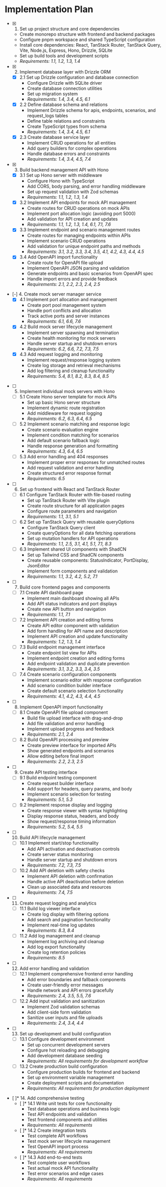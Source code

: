 # Implementation Plan

- [x] 1. Set up project structure and core dependencies
  - Create monorepo structure with frontend and backend packages
  - Configure pnpm workspace and shared TypeScript configuration
  - Install core dependencies: React, TanStack Router, TanStack Query, Vite, Node.js, Express, Hono, Drizzle, SQLite
  - Set up build tools and development scripts
  - _Requirements: 1.1, 1.2, 1.3, 1.4_

- [x] 2. Implement database layer with Drizzle ORM
  - [x] 2.1 Set up Drizzle configuration and database connection
    - Configure Drizzle with SQLite driver
    - Create database connection utilities
    - Set up migration system
    - _Requirements: 1.4, 3.4, 4.5, 6.1_
  - [x] 2.2 Define database schema and relations
    - Implement Drizzle schema for apis, endpoints, scenarios, and request_logs tables
    - Define table relations and constraints
    - Create TypeScript types from schema
    - _Requirements: 1.4, 3.4, 4.5, 6.1_
  - [x] 2.3 Create database service layer
    - Implement CRUD operations for all entities
    - Add query builders for complex operations
    - Handle database errors and constraints
    - _Requirements: 1.4, 3.4, 4.5, 7.4_

- [x] 3. Build backend management API with Hono
  - [x] 3.1 Set up Hono server with middleware
    - Configure Hono with TypeScript
    - Add CORS, body parsing, and error handling middleware
    - Set up request validation with Zod schemas
    - _Requirements: 1.1, 1.2, 1.3, 1.4_
  - [x] 3.2 Implement API endpoints for mock API management
    - Create routes for CRUD operations on mock APIs
    - Implement port allocation logic (avoiding port 5000)
    - Add validation for API creation and updates
    - _Requirements: 1.1, 1.2, 1.3, 1.4, 6.1, 7.1, 7.6_
  - [x] 3.3 Implement endpoint and scenario management routes
    - Create routes for managing endpoints within APIs
    - Implement scenario CRUD operations
    - Add validation for unique endpoint paths and methods
    - _Requirements: 3.1, 3.2, 3.3, 3.4, 3.5, 4.1, 4.2, 4.3, 4.4, 4.5_
  - [x] 3.4 Add OpenAPI import functionality
    - Create route for OpenAPI file upload
    - Implement OpenAPI JSON parsing and validation
    - Generate endpoints and basic scenarios from OpenAPI spec
    - Handle import errors and provide feedback
    - _Requirements: 2.1, 2.2, 2.3, 2.4, 2.5_

- [-] 4. Create mock server manager service
  - [x] 4.1 Implement port allocation and management
    - Create port pool management system
    - Handle port conflicts and allocation
    - Track active ports and server instances
    - _Requirements: 6.1, 6.6, 7.6_
  - [x] 4.2 Build mock server lifecycle management
    - Implement server spawning and termination
    - Create health monitoring for mock servers
    - Handle server startup and shutdown errors
    - _Requirements: 6.2, 6.6, 7.2, 7.3, 7.5_
  - [x] 4.3 Add request logging and monitoring
    - Implement request/response logging system
    - Create log storage and retrieval mechanisms
    - Add log filtering and cleanup functionality
    - _Requirements: 5.4, 8.1, 8.2, 8.3, 8.4, 8.5_

- [ ] 5. Implement individual mock servers with Hono
  - [ ] 5.1 Create Hono server template for mock APIs
    - Set up basic Hono server structure
    - Implement dynamic route registration
    - Add middleware for request logging
    - _Requirements: 6.2, 6.3, 6.4, 6.5_
  - [ ] 5.2 Implement scenario matching and response logic
    - Create scenario evaluation engine
    - Implement condition matching for scenarios
    - Add default scenario fallback logic
    - Handle response generation and formatting
    - _Requirements: 4.3, 6.4, 6.5_
  - [ ] 5.3 Add error handling and 404 responses
    - Implement proper error responses for unmatched routes
    - Add request validation and error handling
    - Create structured error response format
    - _Requirements: 6.5_

- [ ] 6. Set up frontend with React and TanStack Router
  - [ ] 6.1 Configure TanStack Router with file-based routing
    - Set up TanStack Router with Vite plugin
    - Create route structure for all application pages
    - Configure route parameters and navigation
    - _Requirements: 1.1, 3.1, 5.1_
  - [ ] 6.2 Set up TanStack Query with reusable queryOptions
    - Configure TanStack Query client
    - Create queryOptions for all data fetching operations
    - Set up mutation handlers for API operations
    - _Requirements: 1.1, 2.5, 3.1, 4.1, 5.1, 7.1, 8.3_
  - [ ] 6.3 Implement shared UI components with ShadCN
    - Set up Tailwind CSS and ShadCN components
    - Create reusable components: StatusIndicator, PortDisplay, JsonEditor
    - Implement form components and validation
    - _Requirements: 1.1, 3.2, 4.2, 5.2, 7.1_

- [ ] 7. Build core frontend pages and components
  - [ ] 7.1 Create API dashboard page
    - Implement main dashboard showing all APIs
    - Add API status indicators and port displays
    - Create new API button and navigation
    - _Requirements: 1.1, 7.1_
  - [ ] 7.2 Implement API creation and editing forms
    - Create API editor component with validation
    - Add form handling for API name and description
    - Implement API creation and update functionality
    - _Requirements: 1.2, 1.3, 1.4_
  - [ ] 7.3 Build endpoint management interface
    - Create endpoint list view for APIs
    - Implement endpoint creation and editing forms
    - Add endpoint validation and duplicate prevention
    - _Requirements: 3.1, 3.2, 3.3, 3.4, 3.5_
  - [ ] 7.4 Create scenario configuration components
    - Implement scenario editor with response configuration
    - Add scenario condition builder interface
    - Create default scenario selection functionality
    - _Requirements: 4.1, 4.2, 4.3, 4.4, 4.5_

- [ ] 8. Implement OpenAPI import functionality
  - [ ] 8.1 Create OpenAPI file upload component
    - Build file upload interface with drag-and-drop
    - Add file validation and error handling
    - Implement upload progress and feedback
    - _Requirements: 2.1, 2.4_
  - [ ] 8.2 Build OpenAPI processing and preview
    - Create preview interface for imported APIs
    - Show generated endpoints and scenarios
    - Allow editing before final import
    - _Requirements: 2.2, 2.3, 2.5_

- [ ] 9. Create API testing interface
  - [ ] 9.1 Build endpoint testing component
    - Create request builder interface
    - Add support for headers, query params, and body
    - Implement scenario selection for testing
    - _Requirements: 5.1, 5.3_
  - [ ] 9.2 Implement response display and logging
    - Create response viewer with syntax highlighting
    - Display response status, headers, and body
    - Show request/response timing information
    - _Requirements: 5.2, 5.4, 5.5_

- [ ] 10. Build API lifecycle management
  - [ ] 10.1 Implement start/stop functionality
    - Add API activation and deactivation controls
    - Create server status monitoring
    - Handle server startup and shutdown errors
    - _Requirements: 7.2, 7.3, 7.5_
  - [ ] 10.2 Add API deletion with safety checks
    - Implement API deletion with confirmation
    - Handle active API deactivation before deletion
    - Clean up associated data and resources
    - _Requirements: 7.4, 7.5_

- [ ] 11. Create request logging and analytics
  - [ ] 11.1 Build log viewer interface
    - Create log display with filtering options
    - Add search and pagination functionality
    - Implement real-time log updates
    - _Requirements: 8.3, 8.4_
  - [ ] 11.2 Add log management and cleanup
    - Implement log archiving and cleanup
    - Add log export functionality
    - Create log retention policies
    - _Requirements: 8.5_

- [ ] 12. Add error handling and validation
  - [ ] 12.1 Implement comprehensive frontend error handling
    - Add error boundaries and fallback components
    - Create user-friendly error messages
    - Handle network and API errors gracefully
    - _Requirements: 2.4, 3.5, 5.5, 7.6_
  - [ ] 12.2 Add input validation and sanitization
    - Implement Zod validation schemas
    - Add client-side form validation
    - Sanitize user inputs and file uploads
    - _Requirements: 2.4, 3.4, 4.4_

- [ ] 13. Set up development and build configuration
  - [ ] 13.1 Configure development environment
    - Set up concurrent development servers
    - Configure hot reloading and debugging
    - Add development database seeding
    - _Requirements: All requirements for development workflow_
  - [ ] 13.2 Create production build configuration
    - Configure production builds for frontend and backend
    - Set up environment variable management
    - Create deployment scripts and documentation
    - _Requirements: All requirements for production deployment_

- [ ]* 14. Add comprehensive testing
  - [ ]* 14.1 Write unit tests for core functionality
    - Test database operations and business logic
    - Test API endpoints and validation
    - Test frontend components and utilities
    - _Requirements: All requirements_
  - [ ]* 14.2 Create integration tests
    - Test complete API workflows
    - Test mock server lifecycle management
    - Test OpenAPI import process
    - _Requirements: All requirements_
  - [ ]* 14.3 Add end-to-end tests
    - Test complete user workflows
    - Test actual mock API functionality
    - Test error scenarios and edge cases
    - _Requirements: All requirements_
